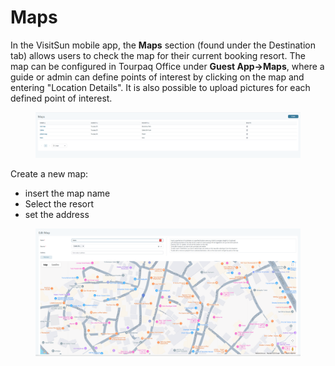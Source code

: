 # Maps

In the VisitSun mobile app, the **Maps** section (found under the Destination tab) allows users to check the map for their current booking resort. The map can be configured in Tourpaq Office under **Guest App→Maps**, where a guide or admin can define points of interest by clicking on the map and entering "Location Details". It is also possible to upload pictures for each defined point of interest.

<figure><img src=".gitbook/assets/image (17).png" alt=""><figcaption></figcaption></figure>

Create a new map:

* insert the map name
* Select the resort
* set the address

<figure><img src=".gitbook/assets/image (18).png" alt=""><figcaption></figcaption></figure>
